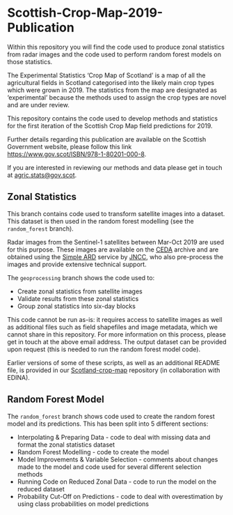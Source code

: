 # Scottish-Crop-Map-2019-Publication
Within this repository you will find the code used to produce zonal statistics from radar images and the code used to perform random forest models on those statistics.

The Experimental Statistics ‘Crop Map of Scotland’ is a map of all the agricultural fields in Scotland categorised into the likely main crop types which were grown in 2019. The statistics from the map are designated as ‘experimental’ because the methods used to assign the crop types are novel and are under review.

This repository contains the code used to develop methods and statistics for the first iteration of the Scottish Crop Map field predictions for 2019.

Further details regarding this publication are available on the Scottish Government website, please follow this link https://www.gov.scot/ISBN/978-1-80201-000-8.

If you are interested in reviewing our methods and data please get in touch at agric.stats@gov.scot.

## Zonal Statistics
This branch contains code used to transform satellite images into a dataset. This dataset is then used in the random forest modelling (see the `random_forest` branch).

Radar images from the Sentinel-1 satellites between Mar-Oct 2019 are used for this purpose. These images are available on the [CEDA](https://www.ceda.ac.uk/) archive and are obtained using the [Simple ARD](https://jncc.gov.uk/our-work/simple-ard-service/) service by [JNCC](https://jncc.gov.uk/), who also pre-process the images and provide extensive technical support.

The `geoprocessing` branch shows the code used to:

* Create zonal statistics from satellite images
* Validate results from these zonal statistics
* Group zonal statistics into six-day blocks

This code cannot be run as-is: it requires access to satellite images as well as additional files such as field shapefiles and image metadata, which we cannot share in this repository. For more information on this process, please get in touch at the above email address. The output dataset can be provided upon request (this is needed to run the random forest model code).

Earlier versions of some of these scripts, as well as an additional README file, is provided in our [Scotland-crop-map](https://github.com/cropmapteam/Scotland-crop-map) repository (in collaboration with EDINA).

## Random Forest Model
The `random_forest` branch shows code used to create the random forest model and its predictions. This has been split into 5 different sections:
* Interpolating & Preparing Data - code to deal with missing data and format the zonal statistics dataset 
* Random Forest Modelling - code to create the model
* Model Improvements & Variable Selection - comments about changes made to the model and code used for several different selection methods 
* Running Code on Reduced Zonal Data - code to run the model on the reduced dataset 
* Probability Cut-Off on Predictions - code to deal with overestimation by using class probabilities on model predictions
